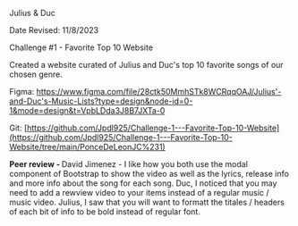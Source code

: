 Julius & Duc

 Date Revised: 11/8/2023

Challenge #1 - Favorite Top 10 Website

Created a website curated of Julius and Duc's top 10 favorite songs of our chosen genre.<br>

Figma: 
https://www.figma.com/file/28ctk50MmhSTk8WCRqqOAJ/Julius'-and-Duc's-Music-Lists?type=design&node-id=0-1&mode=design&t=VpbLDda3J8B7JXTa-0<br>


Git:
[https://github.com/Jpdl925/Challenge-1---Favorite-Top-10-Website](https://github.com/Jpdl925/Challenge-1---Favorite-Top-10-Website/tree/main/PonceDeLeonJC%231)<br>



<strong> Peer review - </strong> David Jimenez - I like how you both use the modal component of Bootstrap to show the video as well as the lyrics, release info and more info about the song for each song.  Duc, I noticed that you may need to add a rewview video to your items instead of a regular music / music video.  Julius, I saw that you will want to formatt the titales / headers of each bit of info to be bold instead of regular font.
